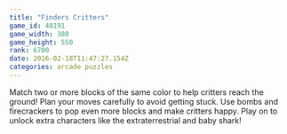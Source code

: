 ```yaml
---
title: "Finders Critters"
game_id: 40191
game_width: 380
game_height: 550
rank: 6700
date: 2016-02-18T11:47:27.154Z
categories: arcade puzzles
---
```

Match two or more blocks of the same color to help critters reach the ground! Plan your moves carefully to avoid getting stuck. Use bombs and firecrackers to pop even more blocks and make critters happy. Play on to unlock extra characters like the extraterrestrial and baby shark!